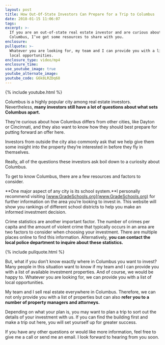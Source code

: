 ```yaml
---
layout: post
title: How Out-Of-State Investors Can Prepare for a Trip to Columbus
date: 2018-01-15 11:06:07
tags:
excerpt: >-
  If you are an out-of-state real estate investor and are curious about
  Columbus, I’ve got some resources to share with you.
enclosure:
pullquote: >-
  Whatever you are looking for, my team and I can provide you with a list of
  local opportunities.
enclosure_type: video/mp4
enclosure_time:
use_youtube_image: true
youtube_alternate_image:
youtube_code: G6k8LRZDq68
---
```



{% include youtube.html %}

Columbus is a highly popular city among real estate investors. Nevertheless, **many investors still have a lot of questions about what sets Columbus apart.**

They’re curious about how Columbus differs from other cities, like Dayton or Cincinnati, and they also want to know how they should best prepare for putting forward an offer here.

Investors from outside the city also commonly ask that we help give them some insight into the property they’re interested in before they fly in themselves.

Really, all of the questions these investors ask boil down to a curiosity about Columbus.

To get to know Columbus, there are a few resources and factors to consider.

**One major aspect of any city is its school system.**I personally recommend visiting [www.GradeSchools.org](www.GradeSchools.org) for further information on the area you’re looking to invest in. This website will show you rankings of different school districts to help you make an informed investment decision.

Crime statistics are another important factor. The number of crimes per capita and the amount of violent crime that typically occurs in an area are two factors to consider when choosing your investment. There are multiple places online to find this information. Alternatively, **you can contact the local police department to inquire about these statistics.**

{% include pullquote.html %}

But, what if you don’t know exactly where in Columbus you want to invest? Many people in this situation want to know if my team and I can provide you with a list of available investment properties. And of course, we would be happy to. Whatever you are looking for, we can provide you with a list of local opportunities.

My team and I sell real estate everywhere in Columbus. Therefore, we can not only provide you with a list of properties but can also **refer you to a number of property managers and attorneys.**

Depending on what your plan is, you may want to plan a trip to sort out the details of your investment with us. If you can find the building first and make a trip out here, you will set yourself up for greater success.

If you have any other questions or would like more information, feel free to give me a call or send me an email. I look forward to hearing from you soon.